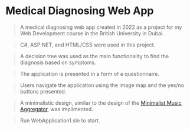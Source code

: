 # Medical Diagnosing Web App

> A medical diagnosing web app created in 2022 as a project for my Web Development course in the British University in Dubai.

> C#, ASP.NET, and HTML/CSS were used in this project.

> A decision tree was used as the main functionality to find the diagnosis based on symptoms.

> The application is presented in a form of a questionnaire.

> Users navigate the application using the image map and the yes/no buttons presented.

> A minimalistic design, similar to the design of the [Minimalist Music Aggregator](https://github.com/Mayonaka88/minimalist-music-aggregator), was implimented.

> Run WebApplication1.sln to start.

